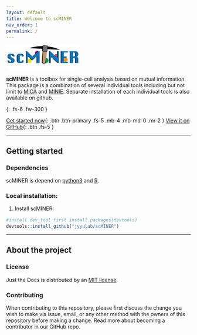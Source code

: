 ```yaml
---
layout: default
title: Welcome to scMINER
nav_order: 1
permalink: /
---
```



<img src="./docs/plots/scMINER_V4.png" alt="drawing" width="200"/> 

**scMINER** is a toolbox for single-cell analysis based on mutual information. This package is a combination of several individual tools including but not limit to [MICA](https://github.com/jyyulab/MICA) and [MINIE](). Separate installation of each individual tools is also available on github. 

{: .fs-6 .fw-300 }

[Get started now](#getting-started){: .btn .btn-primary .fs-5 .mb-4 .mb-md-0 .mr-2 } [View it on GitHub](https://github.com/jyyulab/scMINER){: .btn .fs-5 }

---

## Getting started
### Dependencies
scMINER is depend on [python3](https://www.python.org/downloads/) and [R](https://www.r-project.org/). 

### Local installation: 
1. Install scMINER:

```R
#install dev_tool first install.packages(devtools)
devtools::install_github("jyyulab/scMINER") 
```

---

## About the project


### License

Just the Docs is distributed by an [MIT license](https://github.com/jyyulab/scMINER/blob/master/LICENSE).

### Contributing

When contributing to this repository, please first discuss the change you wish to make via issue,
email, or any other method with the owners of this repository before making a change. Read more about becoming a contributor in our GitHub repo.
